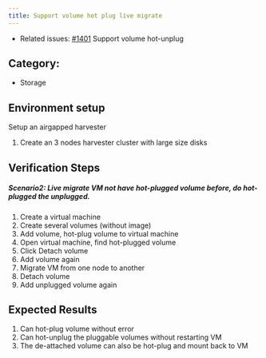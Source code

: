 ```yaml
---
title: Support volume hot plug live migrate
---
```


* Related issues: [#1401](https://github.com/harvester/harvester/issues/1401) Support volume hot-unplug

## Category: 
* Storage

## Environment setup
Setup an airgapped harvester
1. Create an 3 nodes harvester cluster with large size disks 


## Verification Steps

##### Scenario2: Live migrate VM not have hot-plugged volume before, do hot-plugged the unplugged.


1. Create a virtual machine
1. Create several volumes (without image)
1. Add volume, hot-plug volume to virtual machine
1. Open virtual machine, find hot-plugged volume
1. Click Detach volume
1. Add volume again
1. Migrate VM from one node to another
1. Detach volume
1. Add unplugged volume again

## Expected Results
1. Can hot-plug volume without error
2. Can hot-unplug the pluggable volumes without restarting VM
3. The de-attached volume can also be hot-plug and mount back to VM